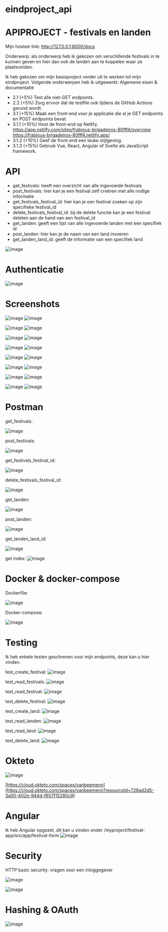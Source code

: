 
# eindproject_api

# APIPROJECT - festivals en landen

Mijn hosted-link: http://127.0.0.1:8000/docs 

Onderwerp: als onderwerp heb ik gekozen om verschillende festivals in te kunnen geven en hier dan ook de landen aan te koppelen waar ze plaatsvinden.

Ik heb gekozen om mijn basisproject verder uit te werken tot mijn eindproject. Volgende onderwerpen heb ik uitgewerkt:
   Algemene eisen & documentatie
  * 2.1 (+5%) Test alle niet-GET endpoints.
  * 2.2 (+5%) Zorg ervoor dat de testfile ook tijdens de GitHub Actions gerund wordt.
  * 3.1 (+15%) Maak een front-end voor je applicatie die al je GET endpoints en POST endpoints bevat.
  * 3.1.1 (+10%) Host de front-end op Netlify.
      https://app.netlify.com/sites/frabjous-brigadeiros-80fff4/overview
      https://frabjous-brigadeiros-80fff4.netlify.app/ 
  * 3.1.2 (+10%) Geef de front-end een leuke stijlgeving.
  * 3.1.3 (+15%) Gebruik Vue, React, Angular of Svelte als JavaScript framework.
    
# API

- get_festivals: heeft een overzicht van alle ingevoerde festivals
- post_festivals: hier kan je een festival zelf creëren met alle nodige informatie
- get_festivals_festival_id: hier kan je een festival zoeken op zijn specifieke festival_id
- delete_festivals_festival_id: bij de delete functie kan je een festival deleten aan de hand van een festival_id
- get_landen: geeft een lijst van alle ingevoerde landen met een specifiek id
- post_landen: hier kan je de naam van een land invoeren
- get_landen_land_id: geeft de informatie van een specifiek land

![image](https://github.com/VanBeemenN/eindproject2/assets/91262450/ab8f7ae4-ca60-420a-a25d-2946d3bf88f7)

# Authenticatie 
![image](https://github.com/VanBeemenN/eindproject2/assets/91262450/78983f7b-205c-463e-99e9-dcde55030465)


# Screenshots

![image](https://github.com/VanBeemenN/APIPROJECT/assets/91262450/5181c676-b269-4172-9bde-e96c34a344d9)
![image](https://github.com/VanBeemenN/APIPROJECT/assets/91262450/5094ea8b-752b-46d8-9e1c-e58d8f16b539)

![image](https://github.com/VanBeemenN/APIPROJECT/assets/91262450/a8a040af-ee48-4116-bcb3-579c0062354d)
![image](https://github.com/VanBeemenN/APIPROJECT/assets/91262450/74df9649-a526-41d1-89fb-f185acc28e1d)

![image](https://github.com/VanBeemenN/APIPROJECT/assets/91262450/95f291db-5dad-4bea-ba7e-e8a4a9b5ef45)
![image](https://github.com/VanBeemenN/APIPROJECT/assets/91262450/37e13ff1-847c-4d25-85be-e35c02caeb06)

![image](https://github.com/VanBeemenN/APIPROJECT/assets/91262450/cbb69081-180b-46c9-b75b-3b921c65f06f)
![image](https://github.com/VanBeemenN/APIPROJECT/assets/91262450/01c075ab-fd63-4219-ae2a-4c77da160bb7)

![image](https://github.com/VanBeemenN/APIPROJECT/assets/91262450/920e4cd3-0c09-4245-a2de-b39689eb7d5c)
![image](https://github.com/VanBeemenN/APIPROJECT/assets/91262450/9f47fdb8-7268-44cb-8258-e75f13a0cc4f)

![image](https://github.com/VanBeemenN/APIPROJECT/assets/91262450/b9f7f187-02af-4be3-a301-92d2edac51d0)
![image](https://github.com/VanBeemenN/APIPROJECT/assets/91262450/373c4695-6193-41e1-a76b-aa6282ed8ac0)

![image](https://github.com/VanBeemenN/APIPROJECT/assets/91262450/2d227d94-bab9-4d81-ad9d-9584a4a2abb3)
![image](https://github.com/VanBeemenN/APIPROJECT/assets/91262450/de0a7c05-73eb-426c-af57-eabc73ade8b0)

![image](https://github.com/VanBeemenN/eindproject2/assets/91262450/91957008-6e88-4ad5-8795-e2dd1e2be99e)
![image](https://github.com/VanBeemenN/eindproject2/assets/91262450/42d3ef83-9f98-4c47-8698-256d18c90b87)

# Postman
get_festivals:

![image](https://github.com/VanBeemenN/APIPROJECT/assets/91262450/60f2329a-46e0-43ad-b085-3b055ac47fbb)

post_festivals: 

![image](https://github.com/VanBeemenN/APIPROJECT/assets/91262450/1829ab71-5cb3-409b-b59a-95845ac055c1)


get_festivals_festival_id:

![image](https://github.com/VanBeemenN/APIPROJECT/assets/91262450/18de0f98-b791-429b-b4b9-a94997b90162)


delete_festivals_festival_id:

![image](https://github.com/VanBeemenN/APIPROJECT/assets/91262450/426b46f3-6c8f-4434-8b0d-4f56f2a7429e)


get_landen:

![image](https://github.com/VanBeemenN/APIPROJECT/assets/91262450/defee757-7574-4cc9-9116-ac28c72b5e28)


post_landen:

![image](https://github.com/VanBeemenN/APIPROJECT/assets/91262450/01d83e54-132e-4fe4-bce5-89c58a3a94a1)


get_landen_land_id:

![image](https://github.com/VanBeemenN/APIPROJECT/assets/91262450/42494ab3-4c6d-4209-88ad-9854c0d24fd0)

get index:
![image](https://github.com/VanBeemenN/eindproject2/assets/91262450/13f283ee-2f73-407f-91e3-ca288ed60b77)


# Docker & docker-compose
Dockerfile:

![image](https://github.com/VanBeemenN/eindproject2/assets/91262450/e45792a3-1883-4339-be17-30b5203d87a4)


Docker-compose: 

![image](https://github.com/VanBeemenN/eindproject2/assets/91262450/8f7c9deb-f1ea-4d1c-b012-69852995c8b1)


# Testing
Ik heb enkele testen geschreven voor mijn endpoints, deze kan u hier vinden.

test_create_festival:
![image](https://github.com/VanBeemenN/eindproject2/assets/91262450/157c3eb0-2996-4caf-87e7-7ecb805df4dd)

test_read_festivals:
![image](https://github.com/VanBeemenN/eindproject2/assets/91262450/cbb311cb-bfa6-4200-9742-4b38b0f28f13)

test_read_festival:
![image](https://github.com/VanBeemenN/eindproject2/assets/91262450/16f78e34-eeda-4f08-8aad-ba47bf594839)

test_delete_festival:
![image](https://github.com/VanBeemenN/eindproject2/assets/91262450/92a55e35-4a08-41de-badb-f1e8863c02c0)

test_create_land:
![image](https://github.com/VanBeemenN/eindproject2/assets/91262450/4f9e2812-6b02-4b36-bdef-6df9b0cc5c7e)

test_read_landen:
![image](https://github.com/VanBeemenN/eindproject2/assets/91262450/82872fc1-7088-457d-b9ff-a14b26a7cc86)

test_read_land:
![image](https://github.com/VanBeemenN/eindproject2/assets/91262450/b3091476-48ee-4f66-8e83-624328a1d338)

test_delete_land:
![image](https://github.com/VanBeemenN/eindproject2/assets/91262450/215a82f6-7165-4076-b57a-6fb02643bba1)


# Okteto
![image](https://github.com/VanBeemenN/eindproject2/assets/91262450/2222902a-4d97-4458-b824-112b0a3e0724)

[https://cloud.okteto.com/spaces/vanbeemenn](https://cloud.okteto.com/spaces/vanbeemenn?resourceId=728ad2d5-3a00-402e-944d-f657f15280c9)

# Angular
Ik heb Angular opgezet, dit kan u vinden onder /myproject/festival-app/src/app/festival-form
![image](https://github.com/VanBeemenN/eindproject2/assets/91262450/bdec7884-0106-4a99-b0c6-714830070226)


# Security
HTTP basic security: vragen voor een inloggegever

![image](https://github.com/VanBeemenN/APIPROJECT/assets/91262450/21c98ef3-1433-4216-b1f5-c0262310d577)

![image](https://github.com/VanBeemenN/APIPROJECT/assets/91262450/b2fd5674-2ad9-40d2-8a81-a993d4b61846)

# Hashing & OAuth
![image](https://github.com/VanBeemenN/eindproject2/assets/91262450/cd2c917a-bb5c-428e-bbd6-88ac547fc7f0)



